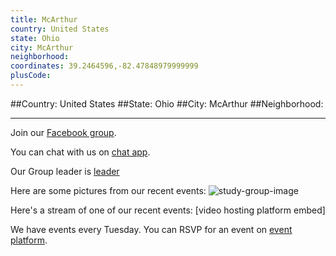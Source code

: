```yaml
---
title: McArthur
country: United States
state: Ohio
city: McArthur
neighborhood: 
coordinates: 39.2464596,-82.47848979999999
plusCode:
---
```


##Country: United States
##State: Ohio
##City: McArthur
##Neighborhood: 
*****
Join our [Facebook group](https://www.facebook.com/groups/freecodecamp.mcarthur.oh).

You can chat with us on [chat app]().

Our Group leader is [leader]()

Here are some pictures from our recent events:
![study-group-image]()

Here's a stream of one of our recent events:
[video hosting platform embed]

We have events every Tuesday. You can RSVP for an event on [event platform]().
